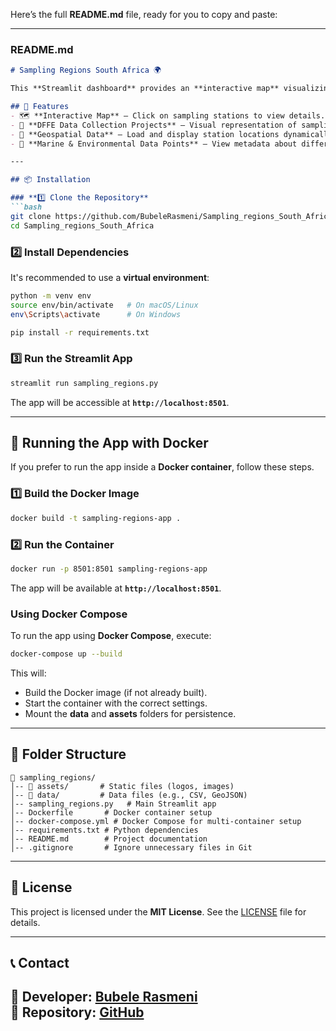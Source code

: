 Here’s the full **README.md** file, ready for you to copy and paste:  

---

### **README.md**
```md
# Sampling Regions South Africa 🌍

This **Streamlit dashboard** provides an **interactive map** visualizing **data collection projects** across South Africa, managed by the **Department of Forestry, Fisheries and the Environment (DFFE)**.  

## 🚀 Features
- 🗺 **Interactive Map** – Click on sampling stations to view details.
- 📍 **DFFE Data Collection Projects** – Visual representation of sampling efforts across South Africa.
- 📂 **Geospatial Data** – Load and display station locations dynamically.
- 🐳 **Marine & Environmental Data Points** – View metadata about different sampling stations.

---

## 📦 Installation

### **1️⃣ Clone the Repository**
```bash
git clone https://github.com/BubeleRasmeni/Sampling_regions_South_Africa.git
cd Sampling_regions_South_Africa
```

### **2️⃣ Install Dependencies**
It's recommended to use a **virtual environment**:
```bash
python -m venv env
source env/bin/activate   # On macOS/Linux
env\Scripts\activate      # On Windows

pip install -r requirements.txt
```

### **3️⃣ Run the Streamlit App**
```bash
streamlit run sampling_regions.py
```
The app will be accessible at **`http://localhost:8501`**.

---

## 🐳 Running the App with Docker
If you prefer to run the app inside a **Docker container**, follow these steps.

### **1️⃣ Build the Docker Image**
```bash
docker build -t sampling-regions-app .
```

### **2️⃣ Run the Container**
```bash
docker run -p 8501:8501 sampling-regions-app
```
The app will be available at **`http://localhost:8501`**.

### **Using Docker Compose**
To run the app using **Docker Compose**, execute:
```bash
docker-compose up --build
```

This will:
- Build the Docker image (if not already built).
- Start the container with the correct settings.
- Mount the **data** and **assets** folders for persistence.

---

## 📂 Folder Structure
```
📁 sampling_regions/
│-- 📁 assets/       # Static files (logos, images)
│-- 📁 data/         # Data files (e.g., CSV, GeoJSON)
│-- sampling_regions.py   # Main Streamlit app
│-- Dockerfile       # Docker container setup
│-- docker-compose.yml # Docker Compose for multi-container setup
│-- requirements.txt # Python dependencies
│-- README.md        # Project documentation
│-- .gitignore       # Ignore unnecessary files in Git
```
---

## 📄 License
This project is licensed under the **MIT License**. See the [LICENSE](LICENSE) file for details.

---

## 📞 Contact
📧 **Developer:** [Bubele Rasmeni](https://github.com/BubeleRasmeni)  
🔗 **Repository:** [GitHub](https://github.com/BubeleRasmeni/Sampling_regions_South_Africa)  
---
